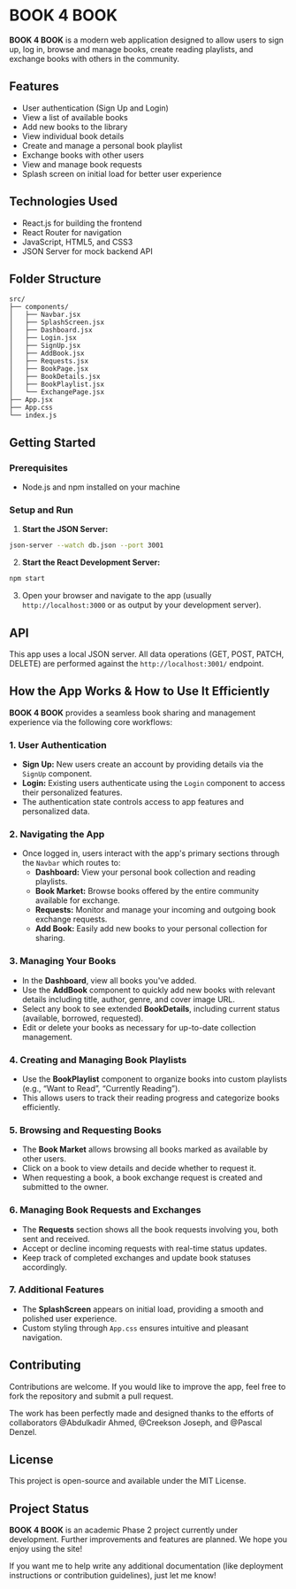 # BOOK 4 BOOK

**BOOK 4 BOOK** is a modern web application designed to allow users to sign up, log in, browse and manage books, create reading playlists, and exchange books with others in the community.

## Features

- User authentication (Sign Up and Login)
- View a list of available books
- Add new books to the library
- View individual book details
- Create and manage a personal book playlist
- Exchange books with other users
- View and manage book requests
- Splash screen on initial load for better user experience

## Technologies Used

- React.js for building the frontend
- React Router for navigation
- JavaScript, HTML5, and CSS3
- JSON Server for mock backend API

## Folder Structure

```
src/
├── components/
│   ├── Navbar.jsx
│   ├── SplashScreen.jsx
│   ├── Dashboard.jsx
│   ├── Login.jsx
│   ├── SignUp.jsx
│   ├── AddBook.jsx
│   ├── Requests.jsx
│   ├── BookPage.jsx
│   ├── BookDetails.jsx
│   ├── BookPlaylist.jsx
│   └── ExchangePage.jsx
├── App.jsx
├── App.css
└── index.js
```

## Getting Started

### Prerequisites

- Node.js and npm installed on your machine

### Setup and Run

1. **Start the JSON Server:**

```bash
json-server --watch db.json --port 3001
```

2. **Start the React Development Server:**

```bash
npm start
```

3. Open your browser and navigate to the app (usually `http://localhost:3000` or as output by your development server).

## API

This app uses a local JSON server. All data operations (GET, POST, PATCH, DELETE) are performed against the `http://localhost:3001/` endpoint.

## How the App Works & How to Use It Efficiently

**BOOK 4 BOOK** provides a seamless book sharing and management experience via the following core workflows:

### 1. User Authentication

- **Sign Up:** New users create an account by providing details via the `SignUp` component.
- **Login:** Existing users authenticate using the `Login` component to access their personalized features.
- The authentication state controls access to app features and personalized data.

### 2. Navigating the App

- Once logged in, users interact with the app's primary sections through the `Navbar` which routes to:
  - **Dashboard:** View your personal book collection and reading playlists.
  - **Book Market:** Browse books offered by the entire community available for exchange.
  - **Requests:** Monitor and manage your incoming and outgoing book exchange requests.
  - **Add Book:** Easily add new books to your personal collection for sharing.

### 3. Managing Your Books

- In the **Dashboard**, view all books you've added.
- Use the **AddBook** component to quickly add new books with relevant details including title, author, genre, and cover image URL.
- Select any book to see extended **BookDetails**, including current status (available, borrowed, requested).
- Edit or delete your books as necessary for up-to-date collection management.

### 4. Creating and Managing Book Playlists

- Use the **BookPlaylist** component to organize books into custom playlists (e.g., “Want to Read”, “Currently Reading”).
- This allows users to track their reading progress and categorize books efficiently.

### 5. Browsing and Requesting Books

- The **Book Market** allows browsing all books marked as available by other users.
- Click on a book to view details and decide whether to request it.
- When requesting a book, a book exchange request is created and submitted to the owner.

### 6. Managing Book Requests and Exchanges

- The **Requests** section shows all the book requests involving you, both sent and received.
- Accept or decline incoming requests with real-time status updates.
- Keep track of completed exchanges and update book statuses accordingly.

### 7. Additional Features

- The **SplashScreen** appears on initial load, providing a smooth and polished user experience.
- Custom styling through `App.css` ensures intuitive and pleasant navigation.

## Contributing

Contributions are welcome. If you would like to improve the app, feel free to fork the repository and submit a pull request.

The work has been perfectly made and designed thanks to the efforts of collaborators @Abdulkadir Ahmed, @Creekson Joseph, and @Pascal Denzel.

## License

This project is open-source and available under the MIT License.

## Project Status

**BOOK 4 BOOK** is an academic Phase 2 project currently under development. Further improvements and features are planned. We hope you enjoy using the site!

If you want me to help write any additional documentation (like deployment instructions or contribution guidelines), just let me know!
